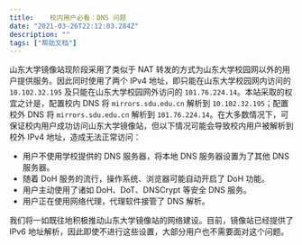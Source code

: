 ```yaml
---
title:    校内用户必看：DNS 问题
date: "2021-03-26T22:12:03.284Z"
description: ""
tags: ["帮助文档"]
---
```

山东大学镜像站现阶段采用了类似于 NAT 转发的方式为山东大学校园网以外的用户提供服务。因此同时使用了两个 IPv4 地址，即只能在山东大学校园网内访问的 `10.102.32.195` 及只能在山东大学校园网外访问的 `101.76.224.14`。本站采取的权宜之计是，配置校内 DNS 将 `mirrors.sdu.edu.cn` 解析到 `10.102.32.195`；配置校外 DNS 将 `mirrors.sdu.edu.cn` 解析到 `101.76.224.14`。在大多数情况下，可保证校内用户成功访问山东大学镜像站，但以下情况可能会导致校内用户被解析到校外 IPv4 地址，造成无法正常访问：

- 用户不使用学校提供的 DNS 服务器，将本地 DNS 服务器设置为了其他 DNS 服务器。
- 随着 DoH 服务的流行，操作系统、浏览器可能自动开启了 DoH 功能。
- 用户主动使用了诸如 DoH、DoT、DNSCrypt 等安全 DNS 服务。
- 用户正在使用网络代理，代理软件接管了 DNS 解析。

我们将一如既往地积极推动山东大学镜像站的网络建设。目前，镜像站已经提供了 IPv6 地址解析，因此即使不进行这些设置，大部分用户也不需要面对这个问题。